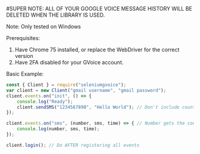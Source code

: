 #SUPER NOTE: ALL OF YOUR GOOGLE VOICE MESSAGE HISTORY WILL BE DELETED WHEN THE LIBRARY IS USED.

Note: Only tested on Windows

Prerequisites:
1. Have Chrome 75 installed, or replace the WebDriver for the correct version
2. Have 2FA disabled for your GVoice account.

Basic Example:

```javascript
const { Client } = require("seleniumgvoice");
var client = new Client("gmail username", "gmail password");
client.events.on("init", () => {
    console.log("Ready");
    client.sendSMS("1234567890", "Hello World"); // Don't include country code
});

client.events.on("sms", (number, sms, time) => { // Number gets the country code added to it (8304765664 -> +18304765664)
    console.log(number, sms, time);
});

client.login(); // Do AFTER registering all events
```